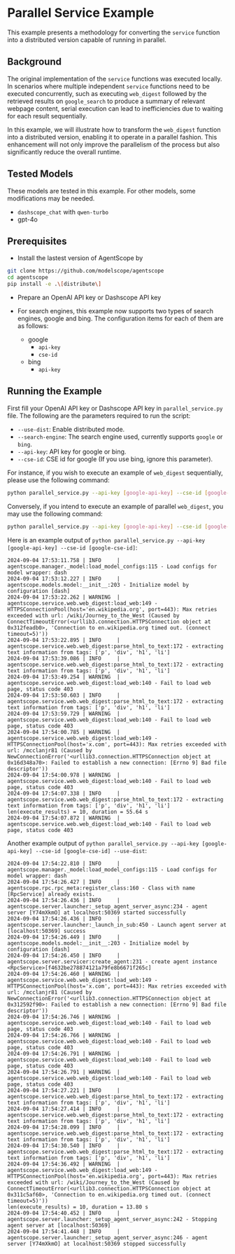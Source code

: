 # Parallel Service Example

This example presents a methodology for converting the `service` function into a distributed version capable of running in parallel.

## Background

The original implementation of the `service` functions was executed locally. In scenarios where multiple independent `service` functions need to be executed concurrently, such as executing `web_digest` followed by the retrieved results on `google_search` to produce a summary of relevant webpage content, serial execution can lead to inefficiencies due to waiting for each result sequentially.

In this example, we will illustrate how to transform the `web_digest` function into a distributed version, enabling it to operate in a parallel fashion. This enhancement will not only improve the parallelism of the process but also significantly reduce the overall runtime.


## Tested Models

These models are tested in this example. For other models, some modifications may be needed.
- `dashscope_chat` with `qwen-turbo`
- gpt-4o


## Prerequisites

- Install the lastest version of AgentScope by

```bash
git clone https://github.com/modelscope/agentscope
cd agentscope
pip install -e .\[distribute\]
```

- Prepare an OpenAI API key or Dashscope API key

- For search engines, this example now supports two types of search engines, google and bing. The configuration items for each of them are as follows:

    - google
        - `api-key`
        - `cse-id`
    - bing
        - `api-key`


## Running the Example

First fill your OpenAI API key or Dashscope API key in `parallel_service.py` file.
The following are the parameters required to run the script:

- `--use-dist`: Enable distributed mode.
- `--search-engine`: The search engine used, currently supports `google` or `bing`.
- `--api-key`: API key for google or bing.
- `--cse-id`: CSE id for google (If you use bing, ignore this parameter).

For instance, if you wish to execute an example of `web_digest` sequentially, please use the following command:

```bash
python parallel_service.py --api-key [google-api-key] --cse-id [google-cse-id]
```

Conversely, if you intend to execute an example of parallel `web_digest`, you may use the following command:

```bash
python parallel_service.py --api-key [google-api-key] --cse-id [google-cse-id] --use-dist
```

Here is an example output of `python parallel_service.py --api-key [google-api-key] --cse-id [google-cse-id]`:

```
2024-09-04 17:53:11.758 | INFO     | agentscope.manager._model:load_model_configs:115 - Load configs for model wrapper: dash
2024-09-04 17:53:12.227 | INFO     | agentscope.models.model:__init__:203 - Initialize model by configuration [dash]
2024-09-04 17:53:22.262 | WARNING  | agentscope.service.web.web_digest:load_web:149 - HTTPSConnectionPool(host='en.wikipedia.org', port=443): Max retries exceeded with url: /wiki/Journey_to_the_West (Caused by ConnectTimeoutError(<urllib3.connection.HTTPSConnection object at 0x312feadb0>, 'Connection to en.wikipedia.org timed out. (connect timeout=5)'))
2024-09-04 17:53:22.895 | INFO     | agentscope.service.web.web_digest:parse_html_to_text:172 - extracting text information from tags: ['p', 'div', 'h1', 'li']
2024-09-04 17:53:39.086 | INFO     | agentscope.service.web.web_digest:parse_html_to_text:172 - extracting text information from tags: ['p', 'div', 'h1', 'li']
2024-09-04 17:53:49.254 | WARNING  | agentscope.service.web.web_digest:load_web:140 - Fail to load web page, status code 403
2024-09-04 17:53:50.603 | INFO     | agentscope.service.web.web_digest:parse_html_to_text:172 - extracting text information from tags: ['p', 'div', 'h1', 'li']
2024-09-04 17:53:59.729 | WARNING  | agentscope.service.web.web_digest:load_web:140 - Fail to load web page, status code 403
2024-09-04 17:54:00.785 | WARNING  | agentscope.service.web.web_digest:load_web:149 - HTTPSConnectionPool(host='x.com', port=443): Max retries exceeded with url: /mcclanjr81 (Caused by NewConnectionError('<urllib3.connection.HTTPSConnection object at 0x16d348a70>: Failed to establish a new connection: [Errno 9] Bad file descriptor'))
2024-09-04 17:54:00.978 | WARNING  | agentscope.service.web.web_digest:load_web:140 - Fail to load web page, status code 403
2024-09-04 17:54:07.338 | INFO     | agentscope.service.web.web_digest:parse_html_to_text:172 - extracting text information from tags: ['p', 'div', 'h1', 'li']
len(execute_results) = 10, duration = 55.64 s
2024-09-04 17:54:07.872 | WARNING  | agentscope.service.web.web_digest:load_web:140 - Fail to load web page, status code 403
```

Another example output of `python parallel_service.py --api-key [google-api-key] --cse-id [google-cse-id] --use-dist`:

```
2024-09-04 17:54:22.810 | INFO     | agentscope.manager._model:load_model_configs:115 - Load configs for model wrapper: dash
2024-09-04 17:54:26.427 | INFO     | agentscope.rpc.rpc_meta:register_class:160 - Class with name [RpcService] already exists.
2024-09-04 17:54:26.436 | INFO     | agentscope.server.launcher:_setup_agent_server_async:234 - agent server [Y74mXkmO] at localhost:50369 started successfully
2024-09-04 17:54:26.436 | INFO     | agentscope.server.launcher:_launch_in_sub:450 - Launch agent server at [localhost:50369] success
2024-09-04 17:54:26.449 | INFO     | agentscope.models.model:__init__:203 - Initialize model by configuration [dash]
2024-09-04 17:54:26.450 | INFO     | agentscope.server.servicer:create_agent:231 - create agent instance <RpcService>[f4632be278874121a79fe8b6671f265c]
2024-09-04 17:54:26.460 | WARNING  | agentscope.service.web.web_digest:load_web:149 - HTTPSConnectionPool(host='x.com', port=443): Max retries exceeded with url: /mcclanjr81 (Caused by NewConnectionError('<urllib3.connection.HTTPSConnection object at 0x312592f90>: Failed to establish a new connection: [Errno 9] Bad file descriptor'))
2024-09-04 17:54:26.746 | WARNING  | agentscope.service.web.web_digest:load_web:140 - Fail to load web page, status code 403
2024-09-04 17:54:26.766 | WARNING  | agentscope.service.web.web_digest:load_web:140 - Fail to load web page, status code 403
2024-09-04 17:54:26.791 | WARNING  | agentscope.service.web.web_digest:load_web:140 - Fail to load web page, status code 403
2024-09-04 17:54:26.791 | WARNING  | agentscope.service.web.web_digest:load_web:140 - Fail to load web page, status code 403
2024-09-04 17:54:27.221 | INFO     | agentscope.service.web.web_digest:parse_html_to_text:172 - extracting text information from tags: ['p', 'div', 'h1', 'li']
2024-09-04 17:54:27.414 | INFO     | agentscope.service.web.web_digest:parse_html_to_text:172 - extracting text information from tags: ['p', 'div', 'h1', 'li']
2024-09-04 17:54:28.099 | INFO     | agentscope.service.web.web_digest:parse_html_to_text:172 - extracting text information from tags: ['p', 'div', 'h1', 'li']
2024-09-04 17:54:30.540 | INFO     | agentscope.service.web.web_digest:parse_html_to_text:172 - extracting text information from tags: ['p', 'div', 'h1', 'li']
2024-09-04 17:54:36.492 | WARNING  | agentscope.service.web.web_digest:load_web:149 - HTTPSConnectionPool(host='en.wikipedia.org', port=443): Max retries exceeded with url: /wiki/Journey_to_the_West (Caused by ConnectTimeoutError(<urllib3.connection.HTTPSConnection object at 0x311c5af60>, 'Connection to en.wikipedia.org timed out. (connect timeout=5)'))
len(execute_results) = 10, duration = 13.80 s
2024-09-04 17:54:40.452 | INFO     | agentscope.server.launcher:_setup_agent_server_async:242 - Stopping agent server at [localhost:50369]
2024-09-04 17:54:41.448 | INFO     | agentscope.server.launcher:_setup_agent_server_async:246 - agent server [Y74mXkmO] at localhost:50369 stopped successfully
```